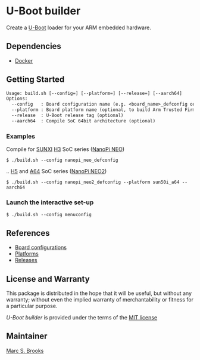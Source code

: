 # U-Boot builder

Create a [U-Boot](https://www.denx.de/wiki/U-Boot) loader for your ARM embedded hardware.

## Dependencies

- [Docker](https://docs.docker.com/get-docker)

## Getting Started

```txt
Usage: build.sh [--config=] [--platform=] [--release=] [--aarch64]
Options:
  --config   : Board configuration name (e.g. <board_name>_defconfig or menuconfig)
  --platform : Board platform name (optional, to build Arm Trusted Firmware)
  --release  : U-Boot release tag (optional)
  --aarch64  : Compile SoC 64bit architecture (optional)
```

### Examples

Compile for [SUNXI](https://linux-sunxi.org) [H3](https://linux-sunxi.org/H3) SoC series ([NanoPi NEO](https://wiki.friendlyarm.com/wiki/index.php/NanoPi_NEO))

    $ ./build.sh --config nanopi_neo_defconfig

.. [H5](https://linux-sunxi.org/H5) and [A64](https://linux-sunxi.org/A64) SoC series ([NanoPi NEO2](https://wiki.friendlyarm.com/wiki/index.php/NanoPi_NEO2))

    $ ./build.sh --config nanopi_neo2_defconfig --platform sun50i_a64 --aarch64

### Launch the interactive set-up

    $ ./build.sh --config menuconfig

## References

- [Board configurations](https://github.com/u-boot/u-boot/configs)
- [Platforms](https://github.com/ARM-software/arm-trusted-firmware/tree/eeb77da64684424ef275330e3e15d8350ecc1b07/docs/plat)
- [Releases](https://github.com/u-boot/u-boot/releases)

## License and Warranty

This package is distributed in the hope that it will be useful, but without any warranty; without even the implied warranty of merchantability or fitness for a particular purpose.

*U-Boot builder* is provided under the terms of the [MIT license](http://www.opensource.org/licenses/mit-license.php)

## Maintainer

[Marc S. Brooks](https://github.com/nuxy)
